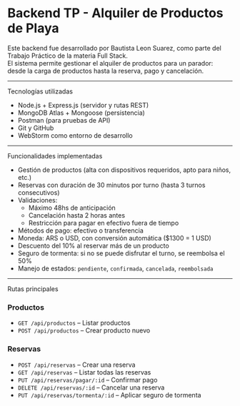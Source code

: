 # Backend TP - Alquiler de Productos de Playa

Este backend fue desarrollado por Bautista Leon Suarez, como parte del Trabajo Práctico de la materia Full Stack.  
El sistema permite gestionar el alquiler de productos para un parador: desde la carga de productos hasta la reserva, pago y cancelación.

---

Tecnologías utilizadas

- Node.js + Express.js (servidor y rutas REST)
- MongoDB Atlas + Mongoose (persistencia)
- Postman (para pruebas de API)
- Git y GitHub
- WebStorm como entorno de desarrollo

---

Funcionalidades implementadas

- Gestión de productos (alta con dispositivos requeridos, apto para niños, etc.)
- Reservas con duración de 30 minutos por turno (hasta 3 turnos consecutivos)
- Validaciones:
  - Máximo 48hs de anticipación
  - Cancelación hasta 2 horas antes
  - Restricción para pagar en efectivo fuera de tiempo
- Métodos de pago: efectivo o transferencia
- Moneda: ARS o USD, con conversión automática ($1300 = 1 USD)
- Descuento del 10% al reservar más de un producto
- Seguro de tormenta: si no se puede disfrutar el turno, se reembolsa el 50%
- Manejo de estados: `pendiente`, `confirmada`, `cancelada`, `reembolsada`

---

Rutas principales

### Productos
- `GET /api/productos` – Listar productos
- `POST /api/productos` – Crear producto nuevo

### Reservas
- `POST /api/reservas` – Crear una reserva
- `GET /api/reservas` – Listar todas las reservas
- `PUT /api/reservas/pagar/:id` – Confirmar pago
- `DELETE /api/reservas/:id` – Cancelar una reserva
- `PUT /api/reservas/tormenta/:id` – Aplicar seguro de tormenta


